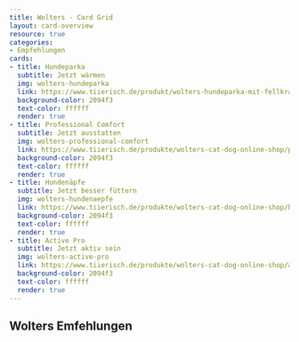 ```yaml
---
title: Wolters - Card Grid
layout: card-overview
resource: true
categories:
- Empfehlungen
cards:
- title: Hundeparka
  subtitle: Jetzt wärmen
  img: wolters-hundeparka
  link: https://www.tiierisch.de/produkt/wolters-hundeparka-mit-fellkragen
  background-color: 2094f3
  text-color: ffffff
  render: true
- title: Professional Comfort
  subtitle: Jetzt ausstatten
  img: wolters-professional-comfort
  link: https://www.tiierisch.de/produkte/wolters-cat-dog-online-shop/professional-comfort
  background-color: 2094f3
  text-color: ffffff
  render: true
- title: Hundenäpfe
  subtitle: Jetzt besser füttern
  img: wolters-hundenaepfe
  link: https://www.tiierisch.de/produkte/wolters-cat-dog-online-shop/hundenapf
  background-color: 2094f3
  text-color: ffffff
  render: true
- title: Active Pro
  subtitle: Jetzt aktiv sein
  img: wolters-active-pro
  link: https://www.tiierisch.de/produkte/wolters-cat-dog-online-shop/active-pro
  background-color: 2094f3
  text-color: ffffff
  render: true
---
```


## Wolters Emfehlungen
